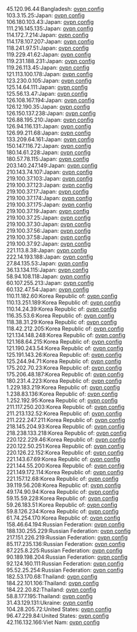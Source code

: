 45.120.96.44:Bangladesh: [ovpn config](vpn/45_120_96_44.ovpn)  
103.3.15.25:Japan: [ovpn config](vpn/103_3_15_25.ovpn)  
106.180.103.43:Japan: [ovpn config](vpn/106_180_103_43.ovpn)  
111.216.145.135:Japan: [ovpn config](vpn/111_216_145_135.ovpn)  
114.172.7.214:Japan: [ovpn config](vpn/114_172_7_214.ovpn)  
114.178.107.207:Japan: [ovpn config](vpn/114_178_107_207.ovpn)  
118.241.97.51:Japan: [ovpn config](vpn/118_241_97_51.ovpn)  
119.229.41.62:Japan: [ovpn config](vpn/119_229_41_62.ovpn)  
119.231.188.231:Japan: [ovpn config](vpn/119_231_188_231.ovpn)  
119.26.113.45:Japan: [ovpn config](vpn/119_26_113_45.ovpn)  
121.113.100.178:Japan: [ovpn config](vpn/121_113_100_178.ovpn)  
123.230.0.105:Japan: [ovpn config](vpn/123_230_0_105.ovpn)  
125.14.64.111:Japan: [ovpn config](vpn/125_14_64_111.ovpn)  
125.56.13.47:Japan: [ovpn config](vpn/125_56_13_47.ovpn)  
126.108.167.194:Japan: [ovpn config](vpn/126_108_167_194.ovpn)  
126.12.190.35:Japan: [ovpn config](vpn/126_12_190_35.ovpn)  
126.150.137.238:Japan: [ovpn config](vpn/126_150_137_238.ovpn)  
126.88.195.210:Japan: [ovpn config](vpn/126_88_195_210.ovpn)  
126.94.116.131:Japan: [ovpn config](vpn/126_94_116_131.ovpn)  
126.99.211.68:Japan: [ovpn config](vpn/126_99_211_68.ovpn)  
133.209.64.161:Japan: [ovpn config](vpn/133_209_64_161.ovpn)  
150.147.116.72:Japan: [ovpn config](vpn/150_147_116_72.ovpn)  
180.14.61.228:Japan: [ovpn config](vpn/180_14_61_228.ovpn)  
180.57.78.115:Japan: [ovpn config](vpn/180_57_78_115.ovpn)  
203.140.247.149:Japan: [ovpn config](vpn/203_140_247_149.ovpn)  
210.143.74.107:Japan: [ovpn config](vpn/210_143_74_107.ovpn)  
219.100.37.103:Japan: [ovpn config](vpn/219_100_37_103.ovpn)  
219.100.37.123:Japan: [ovpn config](vpn/219_100_37_123.ovpn)  
219.100.37.17:Japan: [ovpn config](vpn/219_100_37_17.ovpn)  
219.100.37.174:Japan: [ovpn config](vpn/219_100_37_174.ovpn)  
219.100.37.175:Japan: [ovpn config](vpn/219_100_37_175.ovpn)  
219.100.37.19:Japan: [ovpn config](vpn/219_100_37_19.ovpn)  
219.100.37.25:Japan: [ovpn config](vpn/219_100_37_25.ovpn)  
219.100.37.30:Japan: [ovpn config](vpn/219_100_37_30.ovpn)  
219.100.37.56:Japan: [ovpn config](vpn/219_100_37_56.ovpn)  
219.100.37.58:Japan: [ovpn config](vpn/219_100_37_58.ovpn)  
219.100.37.92:Japan: [ovpn config](vpn/219_100_37_92.ovpn)  
221.113.8.38:Japan: [ovpn config](vpn/221_113_8_38.ovpn)  
222.14.193.188:Japan: [ovpn config](vpn/222_14_193_188.ovpn)  
27.84.135.53:Japan: [ovpn config](vpn/27_84_135_53.ovpn)  
36.13.134.115:Japan: [ovpn config](vpn/36_13_134_115.ovpn)  
58.94.108.118:Japan: [ovpn config](vpn/58_94_108_118.ovpn)  
60.107.255.213:Japan: [ovpn config](vpn/60_107_255_213.ovpn)  
60.132.47.54:Japan: [ovpn config](vpn/60_132_47_54.ovpn)  
110.11.182.60:Korea Republic of: [ovpn config](vpn/110_11_182_60.ovpn)  
110.13.251.189:Korea Republic of: [ovpn config](vpn/110_13_251_189.ovpn)  
110.14.24.39:Korea Republic of: [ovpn config](vpn/110_14_24_39.ovpn)  
116.35.53.6:Korea Republic of: [ovpn config](vpn/116_35_53_6.ovpn)  
118.38.31.29:Korea Republic of: [ovpn config](vpn/118_38_31_29.ovpn)  
118.42.212.205:Korea Republic of: [ovpn config](vpn/118_42_212_205.ovpn)  
121.134.148.248:Korea Republic of: [ovpn config](vpn/121_134_148_248.ovpn)  
121.168.64.215:Korea Republic of: [ovpn config](vpn/121_168_64_215.ovpn)  
121.190.243.54:Korea Republic of: [ovpn config](vpn/121_190_243_54.ovpn)  
125.191.143.26:Korea Republic of: [ovpn config](vpn/125_191_143_26.ovpn)  
125.244.94.71:Korea Republic of: [ovpn config](vpn/125_244_94_71.ovpn)  
175.202.70.23:Korea Republic of: [ovpn config](vpn/175_202_70_23.ovpn)  
175.206.48.187:Korea Republic of: [ovpn config](vpn/175_206_48_187.ovpn)  
180.231.4.223:Korea Republic of: [ovpn config](vpn/180_231_4_223.ovpn)  
1.229.183.219:Korea Republic of: [ovpn config](vpn/1_229_183_219.ovpn)  
1.238.83.136:Korea Republic of: [ovpn config](vpn/1_238_83_136.ovpn)  
1.252.192.95:Korea Republic of: [ovpn config](vpn/1_252_192_95.ovpn)  
211.117.250.203:Korea Republic of: [ovpn config](vpn/211_117_250_203.ovpn)  
211.213.132.52:Korea Republic of: [ovpn config](vpn/211_213_132_52.ovpn)  
211.222.247.211:Korea Republic of: [ovpn config](vpn/211_222_247_211.ovpn)  
218.145.204.93:Korea Republic of: [ovpn config](vpn/218_145_204_93.ovpn)  
218.238.133.218:Korea Republic of: [ovpn config](vpn/218_238_133_218.ovpn)  
220.122.229.46:Korea Republic of: [ovpn config](vpn/220_122_229_46.ovpn)  
220.122.50.251:Korea Republic of: [ovpn config](vpn/220_122_50_251.ovpn)  
220.126.22.152:Korea Republic of: [ovpn config](vpn/220_126_22_152.ovpn)  
221.143.67.69:Korea Republic of: [ovpn config](vpn/221_143_67_69.ovpn)  
221.144.55.200:Korea Republic of: [ovpn config](vpn/221_144_55_200.ovpn)  
221.149.172.114:Korea Republic of: [ovpn config](vpn/221_149_172_114.ovpn)  
221.157.12.68:Korea Republic of: [ovpn config](vpn/221_157_12_68.ovpn)  
39.119.56.208:Korea Republic of: [ovpn config](vpn/39_119_56_208.ovpn)  
49.174.90.94:Korea Republic of: [ovpn config](vpn/49_174_90_94.ovpn)  
59.15.59.228:Korea Republic of: [ovpn config](vpn/59_15_59_228.ovpn)  
59.26.183.51:Korea Republic of: [ovpn config](vpn/59_26_183_51.ovpn)  
59.8.126.234:Korea Republic of: [ovpn config](vpn/59_8_126_234.ovpn)  
61.74.254.170:Korea Republic of: [ovpn config](vpn/61_74_254_170.ovpn)  
158.46.64.194:Russian Federation: [ovpn config](vpn/158_46_64_194.ovpn)  
188.130.255.229:Russian Federation: [ovpn config](vpn/188_130_255_229.ovpn)  
217.151.226.219:Russian Federation: [ovpn config](vpn/217_151_226_219.ovpn)  
85.117.235.136:Russian Federation: [ovpn config](vpn/85_117_235_136.ovpn)  
87.225.8.225:Russian Federation: [ovpn config](vpn/87_225_8_225.ovpn)  
90.189.198.204:Russian Federation: [ovpn config](vpn/90_189_198_204.ovpn)  
92.124.160.111:Russian Federation: [ovpn config](vpn/92_124_160_111.ovpn)  
95.52.25.254:Russian Federation: [ovpn config](vpn/95_52_25_254.ovpn)  
182.53.170.68:Thailand: [ovpn config](vpn/182_53_170_68.ovpn)  
184.22.101.106:Thailand: [ovpn config](vpn/184_22_101_106.ovpn)  
184.22.20.82:Thailand: [ovpn config](vpn/184_22_20_82.ovpn)  
58.8.177.195:Thailand: [ovpn config](vpn/58_8_177_195.ovpn)  
31.43.129.131:Ukraine: [ovpn config](vpn/31_43_129_131.ovpn)  
104.28.205.72:United States: [ovpn config](vpn/104_28_205_72.ovpn)  
96.47.229.84:United States: [ovpn config](vpn/96_47_229_84.ovpn)  
42.116.132.166:Viet Nam: [ovpn config](vpn/42_116_132_166.ovpn)  

